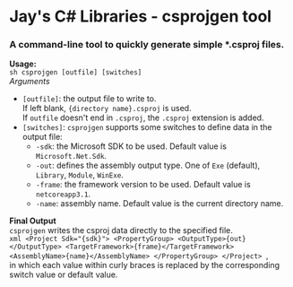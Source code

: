 # Jay's C# Libraries - csprojgen tool
### A command-line tool to quickly generate simple *.csproj files.

**Usage:**  
``sh
csprojgen [outfile] [switches]
``  
*Arguments*  
 - `[outfile]`: the output file to write to.  
 If left blank, `{directory name}.csproj` is used.  
 If `outfile` doesn't end in `.csproj`, the `.csproj` extension is added.  
 - `[switches]`: `csprojgen` supports some switches to define data in the output file:  
   - `-sdk`: the Microsoft SDK to be used. Default value is `Microsoft.Net.Sdk`.  
   - `-out`: defines the assembly output type. One of `Exe` (default), `Library`, `Module`, `WinExe`.  
   - `-frame`: the framework version to be used. Default value is `netcoreapp3.1`.  
   - `-name`: assembly name. Default value is the current directory name.  

**Final Output**  
`csprojgen` writes the csproj data directly to the specified file.  
``xml
<Project Sdk="{sdk}">
    <PropertyGroup>
        <OutputType>{out}</OutputType>
        <TargetFramework>{frame}</TargetFramework>
        <AssemblyName>{name}</AssemblyName>
    </PropertyGroup>
</Project>
``,  
in which each value within curly braces is replaced by the corresponding switch value or default value.
